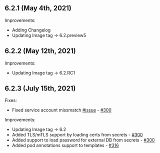 ## 6.2.1 (May 4th, 2021)

Improvements:
* Adding Changelog
* Updating Image tag ->  6.2.preview5

## 6.2.2 (May 12th, 2021)

Improvements:
* Updating Image tag -> 6.2.RC1

## 6.2.3 (July 15th, 2021)

Fixes:
* Fixed service account missmatch [#issue](https://github.com/aquasecurity/aqua-helm/issues/276) - [#300](https://github.com/aquasecurity/aqua-helm/pull/300)

Improvements:
* Updating Image tag -> 6.2
* Added TLS/mTLS support by loading certs from secrets - [#300](https://github.com/aquasecurity/aqua-helm/pull/300)
* Added support to load password for external DB from secrets - [#300](https://github.com/aquasecurity/aqua-helm/pull/300)
* Added pod annotations support to templates - [#316](https://github.com/aquasecurity/aqua-helm/pull/316)
